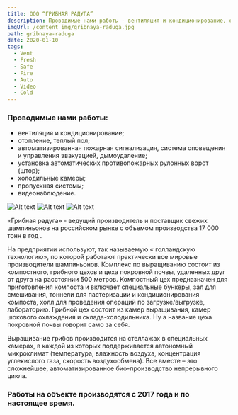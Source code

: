 ```yaml
---
title: ООО “ГРИБНАЯ РАДУГА”
description: Проводимые нами работы - вентиляция и кондиционирование, отопление, теплый пол, автоматизированная пожарная сигнализация, система оповещения и управления эвакуацией, дымоудаление, установка автоматических противопожарных рулонных ворот (штор), холодильные камеры, пропускная системы, видеонаблюдение.
imgUrl: /content_img/gribnaya-raduga.jpg
path: gribnaya-raduga
date: 2020-01-10
tags:
  - Vent
  - Fresh
  - Safe
  - Fire
  - Auto
  - Video
  - Cold
---
```


### Проводимые нами работы:
- вентиляция и кондиционирование;
- отопление, теплый пол;
- автоматизированная пожарная сигнализация, система оповещения и управления эвакуацией, дымоудаление;
- установка автоматических противопожарных рулонных ворот (штор);
- холодильные камеры;
- пропускная системы;
- видеонаблюдение.

![Alt text](/content_img/gribnaya-raduga_1.jpg)
![Alt text](/content_img/gribnaya-raduga_2.jpg)
![Alt text](/content_img/gribnaya-raduga_3.jpg)

«Грибная радуга» - ведущий производитель и поставщик свежих шампиньонов на российском рынке с объемом производства 17 000 тонн в год .

На предприятии используют, так называемую « голландскую технологию», по которой работают практически все мировые производители шампиньонов. Комплекс по выращиванию состоит из компостного, грибного цехов и цеха покровной почвы, удаленных друг от друга на расстоянии 500 метров. Компостный цех предназначен для приготовления компоста и включает специальные бункеры, зал для смешивания, тоннели для пастеризации и кондиционирования компоста, холл для проведения операций по загрузке/выгрузке, лабораторию. Грибной цех состоит из камер выращивания, камер шокового охлаждения и склада-холодильника. Ну а название цеха покровной почвы говорит само за себя.

Выращивание грибов производится на стеллажах в специальных камерах, в каждой из которых поддерживается автономный микроклимат (температура, влажность воздуха, концентрация углекислого газа, скорость воздухообмена). Все вместе – это сложнейшее, автоматизированное био-производство непрерывного цикла.

### Работы на объекте производятся с 2017 года и по настоящее время.